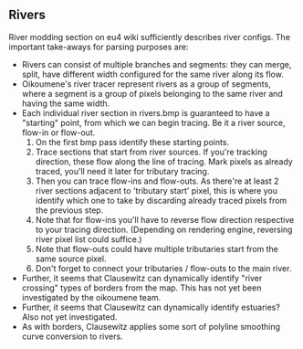 ## Rivers

River modding section on eu4 wiki sufficiently describes river configs.
The important take-aways for parsing purposes are:
* Rivers can consist of multiple branches and segments:
they can merge, split, have different width configured for the same river
along its flow.
* Oikoumene's river tracer represent rivers as a group of segments,
where a segment is a group of pixels belonging to the same river
and having the same width.
* Each individual river section in rivers.bmp is guaranteed to have
a "starting" point, from which we can begin tracing. Be it a river
source, flow-in or flow-out.
    1. On the first bmp pass identify these starting points.
    1. Trace sections that start from river sources. If you're tracking direction,
    these flow along the line of tracing. Mark pixels as already traced,
    you'll need it later for tributary tracing.
    1. Then you can trace flow-ins and flow-outs. As there're at least 2
    river sections adjacent to 'tributary start' pixel, this is where
    you identify which one to take by discarding already traced pixels from
    the previous step. 
    1. Note that for flow-ins you'll have to reverse flow direction
    respective to your tracing direction.
    (Depending on rendering engine, reversing river pixel list could suffice.)
    1. Note that flow-outs could have multiple tributaries start from
    the same source pixel.
    1. Don't forget to connect your tributaries / flow-outs to
    the main river.
* Further, it seems that Clausewitz can dynamically identify
"river crossing" types of borders from the map. This has not yet
been investigated by the oikoumene team.
* Further, it seems that Clausewitz can dynamically identify
estuaries? Also not yet investigated.
* As with borders, Clausewitz applies some sort of polyline smoothing
curve conversion to rivers.
